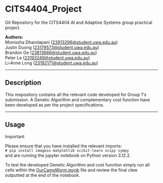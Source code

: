 # CITS4404_Project

Git Repository for the CITS4404 AI and Adaptive Systems group practical project.

**Authors:**\
Monissha Dhandapani (23913296@student.uwa.edu.au)\
Justin Duong (23179573@student.uwa.edu.au)\
Brandon Ge (23813666@student.uwa.edu.au)\
Peter Le (23193249@student.uwa.edu.au)\
Li-Anne Long (23192171@student.uwa.edu.au)

---

## Description

This respository contains all the relevant code developed for Group 1's submission. A Genetic Algorithm and complementary cost function have been developed as per the project specifications.

---

## Usage

> [!IMPORTANT]
> Please ensure that you have installed the relevant imports:\
> `# pip install imageio matplotlib scikit-learn scipy sympy`\
> and are running the jupyter notebook on Python version 3.12.2.

To test the developed Genetic Algorithm and cost function simply run all cells within the [OurCamoWorm.ipynb](OurCamoWorm.ipynb) file and review the final clew outputted at the end of the notebook.
